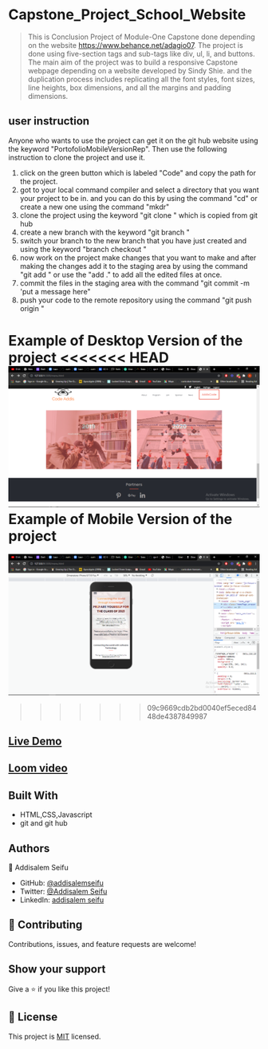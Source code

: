 # Capstone_Project_School_Website
> This is Conclusion Project of Module-One Capstone done depending on  the website https://www.behance.net/adagio07. The project is done using five-section tags and sub-tags like div, ul, li, and buttons. The main aim of the project was to build a responsive Capstone webpage depending on a website developed by Sindy Shie. and the duplication process includes replicating all the font styles, font sizes, line heights, box dimensions, and all the margins and padding dimensions.

## user instruction
Anyone who wants to use the project can get it on the git hub website using the keyword "PortofolioMobileVersionRep".
Then use the following instruction to clone the project and use it.
1. click on the green button which is labeled "Code" and copy the path for the project.
2. got to your local command compiler and select a directory that you want your project to be in. and you can do this by using the command "cd" or create a new one using the command "mkdr"
3. clone the project using the keyword "git clone <DirectoryName>" which is copied from git hub
4. create a new branch with the keyword "git branch <BranchName>" 
5. switch your branch to the new branch that you have just created and using the keyword "branch checkout <BranchName>"
6.  now work on the project make changes that you want to make and after making the changes add it to the staging area by using the command "git add <docName>" or use the "add ." to add all the edited files at once.
7. commit the files in the staging area with the command "git commit -m 'put a message here"
8. push your code to the remote repository using the command "git push origin <branchName>"


Example of Desktop Version of the project
<<<<<<< HEAD
![rep2_style css](img/Untitled.png)
Example of Mobile Version of the project
=======
![running__pro](img/mobile_version.png)


>>>>>>> 09c9669cdb2bd0040ef5eced8448de4387849987
  
##  [Live Demo](https://addisalemseifu.github.io/Capstone_Pro_One/)
  
##  [Loom video](https://www.loom.com/share/2c2b043b715846daac2c12c9c150d88a)

## Built With
- HTML,CSS,Javascript
- git and git hub

## Authors
👤 Addisalem Seifu
- GitHub: [@addisalemseifu](https://github.com/githubhandle)
- Twitter: [@Addisalem Seifu](https://twitter.com/twitterhandle)
- LinkedIn: [addisalem seifu](https://linkedin.com/in/linkedinhandle)

## 🤝 Contributing
Contributions, issues, and feature requests are welcome!

## Show your support
Give a ⭐️ if you like this project!

## 📝 License

This project is [MIT](./MIT.md) licensed.
